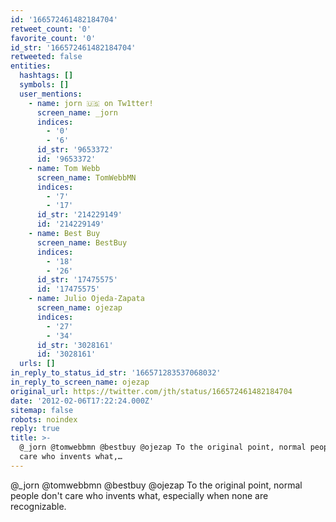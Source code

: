 ```yaml
---
id: '166572461482184704'
retweet_count: '0'
favorite_count: '0'
id_str: '166572461482184704'
retweeted: false
entities:
  hashtags: []
  symbols: []
  user_mentions:
    - name: jorn 🇺🇸 on Tw1tter!
      screen_name: _jorn
      indices:
        - '0'
        - '6'
      id_str: '9653372'
      id: '9653372'
    - name: Tom Webb
      screen_name: TomWebbMN
      indices:
        - '7'
        - '17'
      id_str: '214229149'
      id: '214229149'
    - name: Best Buy
      screen_name: BestBuy
      indices:
        - '18'
        - '26'
      id_str: '17475575'
      id: '17475575'
    - name: Julio Ojeda-Zapata
      screen_name: ojezap
      indices:
        - '27'
        - '34'
      id_str: '3028161'
      id: '3028161'
  urls: []
in_reply_to_status_id_str: '166571283537068032'
in_reply_to_screen_name: ojezap
original_url: https://twitter.com/jth/status/166572461482184704
date: '2012-02-06T17:22:24.000Z'
sitemap: false
robots: noindex
reply: true
title: >-
  @_jorn @tomwebbmn @bestbuy @ojezap To the original point, normal people don't
  care who invents what,…
---
```


@_jorn @tomwebbmn @bestbuy @ojezap To the original point, normal people don't care who invents what, especially when none are recognizable.